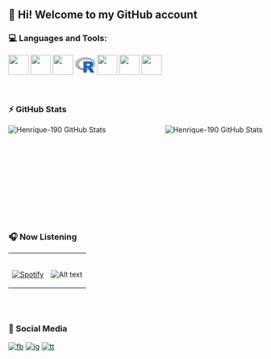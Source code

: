 ## 👋 Hi! Welcome to my GitHub account 


### 💻 Languages and Tools:
<img height="40" width="40" src="https://cdn.icon-icons.com/icons2/1381/PNG/512/applicationshaskell_93694.png"/>   <img height="40" width="40" src="https://cdn.icon-icons.com/icons2/2415/PNG/512/c_line_logo_icon_146612.png"/>   <img height="40" width="40" src="https://cdn.icon-icons.com/icons2/159/PNG/256/java_22523.png"/>   <img height="40" width="40" src="https://raw.githubusercontent.com/github/explore/80688e429a7d4ef2fca1e82350fe8e3517d3494d/topics/r/r.png"/>   <img height="40" width="40" src="https://cdn.icon-icons.com/icons2/3053/PNG/512/microsoft_visual_studio_code_alt_macos_bigsur_icon_189956.png"/>   <img height="40" width="40" src="https://cdn.icon-icons.com/icons2/3053/PNG/512/intellij_clion_macos_bigsur_icon_190059.png"/>   <img height="40" width="40" src="https://cdn.icon-icons.com/icons2/3053/PNG/512/intellij_macos_bigsur_icon_190061.png"/>

<br>

### ⚡ GitHub Stats
<img align="left" alt="Henrique-190 GitHub Stats" src="https://github-readme-stats-henrique-190.vercel.app/api?username=henrique-190&show_icons=true&hide_border=true&theme=react&include_all_commits=true)" />

<img align="right" alt="Henrique-190 GitHub Stats" src="https://github-readme-stats-henrique-190.vercel.app/api/top-langs/?username=henrique-190&show_icons=true&hide_border=true&theme=react&include_all_commits=true)"/>

<br><br><br><br><br><br><br><br><br><br><br>

### 🎧 Now Listening
<table width="100%">
  <tr>
  <td width="50%">
      
&nbsp; <br> [![Spotify](https://novatorem-henrique-190.vercel.app/api/spotify)](https://open.spotify.com/user/x8x10e9k61yoscgk3qsxckogt)
  </td>
  <td width="50%">
    
<br>![Alt text](https://spotify-recently-played-readme.vercel.app/api?user=x8x10e9k61yoscgk3qsxckogt&count=3)
  </td>
  </table>

<br><br>

### 📱 Social Media

<a href=”https://www.facebook.com/henrique.alvelos/”><img border="0" alt="fb" src="https://cdn2.iconfinder.com/data/icons/social-media-applications/64/social_media_applications_1-facebook-256.png" width="40" height="40"></a>
<a href=”https://www.instagram.com/henrique_0911/”><img border="0" alt="ig" src="https://cdn3.iconfinder.com/data/icons/social-network-30/512/social-03-256.png" width="40" height="40"></a> 
<a href=”https://twitter.com/centonoventa”><img border="0" alt="tt" src="https://cdn2.iconfinder.com/data/icons/social-media-applications/64/social_media_applications_6-twitter-256.png" width="40" height="40"></a> 

